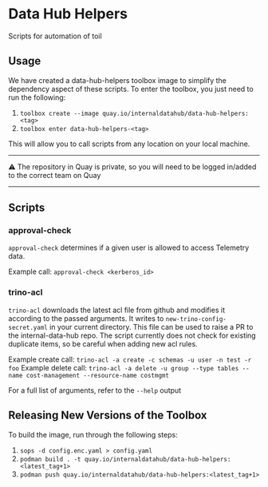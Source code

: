 # Data Hub Helpers

Scripts for automation of toil

## Usage

We have created a data-hub-helpers toolbox image to simplify the dependency aspect of these scripts.
To enter the toolbox, you just need to run the following:

1. `toolbox create --image quay.io/internaldatahub/data-hub-helpers:<tag>`
2. `toolbox enter data-hub-helpers-<tag>`

This will allow you to call scripts from any location on your local machine.

---

:warning: The repository in Quay is private, so you will need to be logged in/added to the correct team on Quay

---

## Scripts

### approval-check

`approval-check` determines if a given user is allowed to access Telemetry data.

Example call: `approval-check <kerberos_id>`

### trino-acl

`trino-acl` downloads the latest acl file from github and modifies it according to the passed arguments.
It writes to `new-trino-config-secret.yaml` in your current directory. This file can be used to raise a PR to the internal-data-hub repo. The script currently does not check for existing duplicate items, so be careful when adding new acl rules.

Example create call: `trino-acl -a create -c schemas -u user -n test -r foo`
Example delete call: `trino-acl -a delete -u group --type tables --name cost-management --resource-name costmgmt`

For a full list of arguments, refer to the `--help` output

## Releasing New Versions of the Toolbox

To build the image, run through the following steps:

1. `sops -d config.enc.yaml > config.yaml`
2. `podman build . -t quay.io/internaldatahub/data-hub-helpers:<latest_tag+1>`
3. `podman push quay.io/internaldatahub/data-hub-helpers:<latest_tag+1>`
